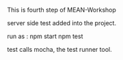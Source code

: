 This is fourth step of MEAN-Workshop </br>

server side test added into the project.

run as :
npm start
npm test

test calls mocha, the test runner tool.
